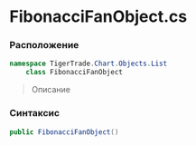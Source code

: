 
# FibonacciFanObject.cs
### Расположение
```csharp
namespace TigerTrade.Chart.Objects.List  
    class FibonacciFanObject
```

> Описание

### Синтаксис
```csharp
public FibonacciFanObject()
```
